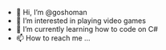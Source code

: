 - 👋 Hi, I’m @goshoman
- 👀 I’m interested in playing video games
- 🌱 I’m currently learning how to code on C#
- 📫 How to reach me ...

<!---
goshoman/goshoman is a ✨ special ✨ repository because its `README.md` (this file) appears on your GitHub profile.
You can click the Preview link to take a look at your changes.
--->
